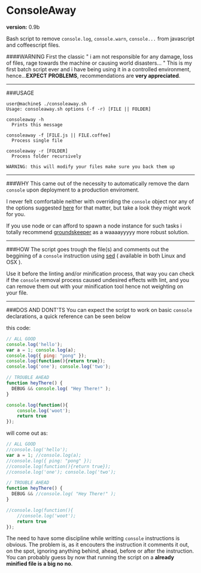ConsoleAway
===========
**version:** 0.9b

Bash script to remove ```console.log```, ```console.warn```, ```console...``` from javascript and coffeescript files.

####WARNING
First the classic " i am not responsible for any damage, loss of files, rage towards the machine or causing world disasters... " 
This is my first batch script ever and i have being using it in a controlled environment, hence...**EXPECT PROBLEMS**, recommendations are **very appreciated**. 

---

###USAGE
```
user@machine$ ./consoleaway.sh
Usage: consoleaway.sh options (-f -r) [FILE || FOLDER]

consoleaway -h
  Prints this message

consoleaway -f [FILE.js || FILE.coffee]
  Process single file

consoleaway -r [FOLDER]
  Process folder recursively

WARNING: this will modify your files make sure you back them up
```
---

###WHY
This came out of the necessity to automatically remove the darn ```console``` upon deployment to a production enviroment.

I never felt comfortable neither with overriding the ```console``` object nor any of the options suggested [here](http://www.elijahmanor.com/grunt-away-those-pesky-console-log-statements/") for that matter, but take a look they might work for you.

If you use node or can afford to spawn a node instance for such tasks i totally recommend [groundskeeper](https://github.com/Couto/groundskeeper) as a waaaayyyyy more robust solution.

---

###HOW
The script goes trough the file(s) and comments out the beggining of a ```console``` instruction using [sed](http://en.wikipedia.org/wiki/Sed) ( available in both Linux and OSX ).

Use it before the linting and/or minification process, that way you can check if the ```console``` removal process caused undesired effects with lint, and you can remove them out with your minification tool hence not weighting on your file.

---

###DOS AND DONT'TS
You can expect the script to work on basic ```console``` declarations, a quick reference can be seen below

this code:
```javascript
// ALL GOOD
console.log('hello');
var a = 1; console.log(a);
console.log({ ping: "pong" });
console.log(function(){return true});
console.log('one'); console.log('two');

// TROUBLE AHEAD
function heyThere() {
  DEBUG && console.log( "Hey There!" ); 
}

console.log(function(){
    console.log('woot');
    return true
});
```

will come out as:
```javascript
// ALL GOOD
//console.log('hello');
var a = 1; //console.log(a);
//console.log({ ping: "pong" });
//console.log(function(){return true});
//console.log('one'); console.log('two');

// TROUBLE AHEAD
function heyThere() {
  DEBUG && //console.log( "Hey There!" ); 
}

//console.log(function(){
    //console.log('woot');
    return true
});
```
The need to have some discipline while writting ```console``` instructions is obvious. The problem is, as it encouters the instruction it comments it out, on the spot, ignoring anything behind, ahead, before or after the instruction. You can probably guess by now that running the script on a **already minified file is a big no no**.
